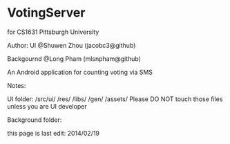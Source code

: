 VotingServer
============
for CS1631 Pittsburgh University

Author:
UI @Shuwen Zhou (jacobc3@github)

Backgournd @Long Pham (mlsnpham@github)

An Android application for counting voting via SMS







Notes:

UI folder:
/src/ui/
/res/
/libs/
/gen/
/assets/
Please DO NOT touch those files unless you are UI developer


Background folder:


this page is last edit: 2014/02/19
